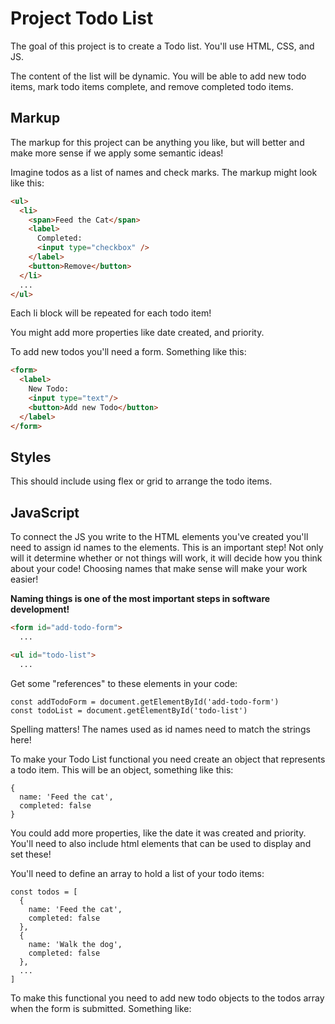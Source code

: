 # Project Todo List
The goal of this project is to create a Todo list. You'll use HTML, CSS, and JS. 

The content of the list will be dynamic. You will be able to add new todo items, mark todo items complete, and remove completed todo items. 

## Markup 
The markup for this project can be anything you like, but will better and make more sense if we apply some semantic ideas! 

Imagine todos as a list of names and check marks. The markup might look like this: 

```HTML
<ul>
  <li>
    <span>Feed the Cat</span> 
    <label>
      Completed:
      <input type="checkbox" />
    </label>
    <button>Remove</button>
  </li>
  ...
</ul>
```

Each li block will be repeated for each todo item! 

You might add more properties like date created, and priority. 

To add new todos you'll need a form. Something like this: 

```HTML
<form>
  <label>
    New Todo: 
    <input type="text"/>
    <button>Add new Todo</button>
  </label>
</form>
```

## Styles
This should include using flex or grid to arrange the todo items. 

## JavaScript
To connect the JS you write to the HTML elements you've created you'll need to assign id names to the elements. This is an important step! Not only will it determine whether or not things will work, it will decide how you think about your code! Choosing names that make sense will make your work easier! 

**Naming things is one of the most important steps in software development!**

```html
<form id="add-todo-form">
  ...

<ul id="todo-list">
  ...
```

Get some "references" to these elements in your code: 

```JS
const addTodoForm = document.getElementById('add-todo-form')
const todoList = document.getElementById('todo-list')
```

Spelling matters! The names used as id names need to match the strings here! 

To make your Todo List functional you need create an object that represents a todo item. This will be an object, something like this: 

```JS
{
  name: 'Feed the cat',
  completed: false
}
```

You could add more properties, like the date it was created and priority. You'll need to also include html elements that can be used to display and set these! 

You'll need to define an array to hold a list of your todo items: 

```JS
const todos = [
  {
    name: 'Feed the cat',
    completed: false
  },
  {
    name: 'Walk the dog',
    completed: false
  },
  ...
]
```

To make this functional you need to add new todo objects to the todos array when the form is submitted. Something like: 

```JS

```
